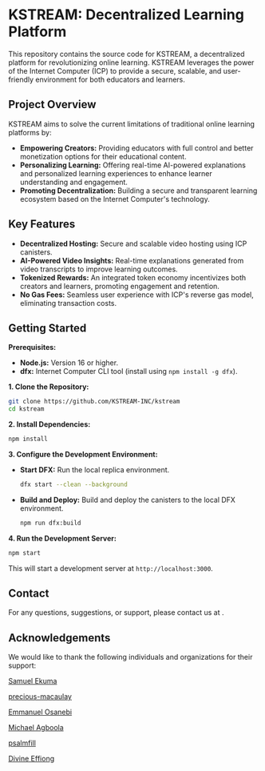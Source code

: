 # KSTREAM: Decentralized Learning Platform

This repository contains the source code for KSTREAM, a decentralized platform for revolutionizing online learning. KSTREAM leverages the power of the Internet Computer (ICP) to provide a secure, scalable, and user-friendly environment for both educators and learners.

## Project Overview

KSTREAM aims to solve the current limitations of traditional online learning platforms by:

* **Empowering Creators:** Providing educators with full control and better monetization options for their educational content.
* **Personalizing Learning:**  Offering real-time AI-powered explanations and personalized learning experiences to enhance learner understanding and engagement.
* **Promoting Decentralization:**  Building a secure and transparent learning ecosystem based on the Internet Computer's technology.

## Key Features

* **Decentralized Hosting:** Secure and scalable video hosting using ICP canisters.
* **AI-Powered Video Insights:** Real-time explanations generated from video transcripts to improve learning outcomes.
* **Tokenized Rewards:** An integrated token economy incentivizes both creators and learners, promoting engagement and retention.
* **No Gas Fees:** Seamless user experience with ICP's reverse gas model, eliminating transaction costs.

## Getting Started

**Prerequisites:**

* **Node.js:**  Version 16 or higher.
* **dfx:**  Internet Computer CLI tool (install using `npm install -g dfx`).

**1. Clone the Repository:**

```bash
git clone https://github.com/KSTREAM-INC/kstream
cd kstream
```

**2. Install Dependencies:**

```bash
npm install
```

**3. Configure the Development Environment:**

* **Start DFX:** Run the local replica environment.
    ```bash
    dfx start --clean --background
    ```

* **Build and Deploy:** Build and deploy the canisters to the local DFX environment.
    ```bash
    npm run dfx:build
    ```

**4. Run the Development Server:**

```bash
npm start
```

This will start a development server at `http://localhost:3000`.

## Contact

For any questions, suggestions, or support, please contact us at .

## Acknowledgements

We would like to thank the following individuals and organizations for their support:

[Samuel Ekuma](https://github.com/SammyML)  

[precious-macaulay](https://github.com/Precious-Macaulay)

[Emmanuel Osanebi](https://github.com/emms204)  

[Michael Agboola](https://github.com/Holarmc) 

[psalmfill](https://github.com/psalmfill)  

[Divine Effiong](mailto:divineeffiong87@gmail.com)
